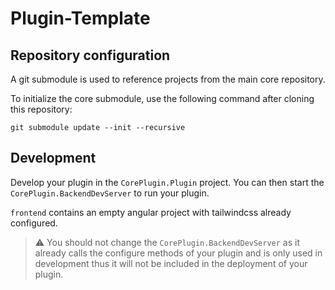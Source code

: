 # Plugin-Template

## Repository configuration

A git submodule is used to reference projects from the main core repository.

To initialize the core submodule, use the following command after cloning this repository:

```
git submodule update --init --recursive
```

## Development

Develop your plugin in the `CorePlugin.Plugin` project. You can then start the `CorePlugin.BackendDevServer` to run your
plugin.

`frontend` contains an empty angular project with tailwindcss already configured.

> ⚠ You should not change the `CorePlugin.BackendDevServer` as it already calls the configure methods of your plugin and is only used in development thus it will not be included in the deployment of your plugin.